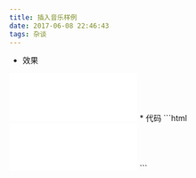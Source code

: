 ```yaml
---
title: 插入音乐样例
date: 2017-06-08 22:46:43
tags: 杂谈
---
```

* 效果
<iframe frameborder="no" border="0" marginwidth="0" marginheight="0" width=230 height=86 src="//music.163.com/outchain/player?type=2&id=26237342&auto=1&height=66"></iframe>
* 代码
```html
<iframe frameborder="no" border="0" marginwidth="0" marginheight="0" width=230 height=86 src="//music.163.com/outchain/player?type=2&id=26237342&auto=1&height=66"></iframe>
```
